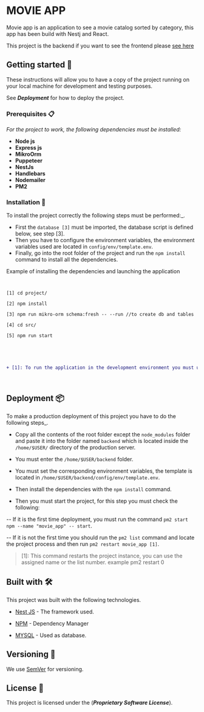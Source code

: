 

# MOVIE APP

  

Movie app is an application to see a movie catalog sorted by category, this app has been build with Nestj and React.

  

This project is the backend if you want to see the frontend please [see here](https://github.com/Trycatch-tv/team-39-frontend)

  

## Getting started 🚀

  

These instructions will allow you to have a copy of the project running on your local machine for development and testing purposes.

  

See ***Deployment*** for how to deploy the project.

  
  

### Prerequisites 📋  


_For the project to work, the following dependencies must be installed:_ 


- **Node js**
- **Express js**
- **MikroOrm**
- **Puppeteer** 
- **NestJs** 
- **Handlebars**
- **Nodemailer**
- **PM2**




### Installation 🔧

  

To install the project correctly the following steps must be performed:_.
- First the `database [3]` must be imported, the database script is defined below, see step [3].
- Then you have to configure the environment variables, the environment variables used are located in `config/env/template.env`. 
- Finally, go into the root folder of the project and run the `npm install` command to install all the dependencies.




  

Example of installing the dependencies and launching the application


```


[1] cd project/

[2] npm install

[3] npm run mikro-orm schema:fresh -- --run //to create db and tables

[4] cd src/

[5] npm run start


```



```diff



+ [1]: To run the application in the development environment you must use npm run start:dev

  


```

  
 

## Deployment 📦




To make a production deployment of this project you have to do the following steps_.



- Copy all the contents of the root folder except the `node_modules` folder and paste it into the folder named `backend` which is located inside the `/home/$USER/` directory of the production server.

- You must enter the `/home/$USER/backend` folder. 


- You must set the corresponding environment variables, the template is located in `/home/$USER/backend/config/env/template.env`. 


- Then install the dependencies with the `npm install` command.


- Then you must start the project, for this step you must check the following:


 -- If it is the first time deployment, you must run the command `pm2 start npm --name "movie_app" -- start`.


 -- If it is not the first time you should run the `pm2 list` command and locate the project process and then run `pm2 restart movie_app [1]`.




> [1]: This command restarts the project instance, you can use the assigned name or the list number. example pm2 restart 0


  

## Built with 🛠️

  

This project was built with the following technologies.

  

* [Nest JS](https://nestjs.com/) - The framework used.


* [NPM](https://www.npmjs.com/) - Dependency Manager


* [MYSQL](https://www.mysql.com/) - Used as database.

    

## Versioning 📌

  

We use [SemVer](http://semver.org/) for versioning. 

  


  

## License 📄

  

This project is licensed under the (**_Proprietary Software License_**).